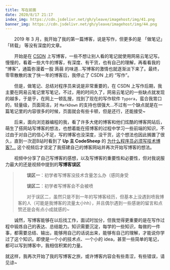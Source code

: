 ```yaml
---
title: 写在前面
date: 2020/8/17 21:17
index_img: https://cdn.jsdelivr.net/gh/yleave/imagehost/img/41.png
banner_img: https://cdn.jsdelivr.net/gh/yleave/imagehost/img/44.png
---
```


&emsp;&emsp;2019 年 3 月，我开始了我的第一篇博客，说是写作，但更多的是 「做笔记」「转载」 等没有深度的文章。

&emsp;&emsp;开始是在 [CSDN](https://blog.csdn.net/qq_38701868) 上写博客，一些不想让别人看的笔记就使用网易云笔记写。慢慢的，看着一些大牛的博客，有深度、有干货，也有自己的理解，再看看我的 “博客”，通篇弥漫着一股 蒟蒻 的味道...写博客的激情也就逐渐淡下来了。最终，零零散散的发了快一年的博客后，我停止了 CSDN 上的 “写作”。

&emsp;&emsp;但是，做笔记、总结对程序员来说是非常重要的，在 CSDN 上写作后期，我主要在网易云笔记里写笔记，不过，用的时间久了，网易云笔记的一些缺点就发现的越多，于是乎，在网上一顿乱搜，找到了现在的写作软件 `Typora`，蛮合我胃口的，轻量级，页面简洁，对 `MarkDown` 的支持也很强大...不过有一个缺点就是在一篇笔记里的内容很多的时候，页面就会有些卡顿，但是还行，还能接受~


&emsp;&emsp;后来，面向浏览器编程的我，看了许多大佬的博客和他们炫酷的博客网站后，萌生了搭网站写博客的想法，也想着能在搭博客的过程中学习一些前端的知识，不过由于对自己的信心不足，写的博客也没深度，没干货，这个想法也因此搁置了很久，直到一次逛B站时看到了 **Up 主 CodeSheep**  的 [为什么程序员必须写技术博客?...](https://www.bilibili.com/video/BV1Px411d74c) 这个视频后才坚定了我搭建自己的博客网站并再次开始写博客的想法。

&emsp;&emsp;视频中分享了自己写博客的感想，以及写博客的重要性和必要性，但对我说服力最大的还是视频中提到的**写博客误区** 

> &emsp;&emsp;**误区一**：初学者写博客没技术含量怎么办（感同身受
>
> &emsp;&emsp;**误区二**：初学者写博客会不会被喷   
>
> ​&emsp;&emsp;对于误区二，虽然只是不到一年的写博客经历，但基本上没遇到喷我博客的人（可能是我博客的流量太小hh），并且偶尔遇到一些感谢的留言和点赞还是会有点小成就感的~




&emsp;&emsp;诚然，写博客能够在以后找工作，面试时加分，但我觉得更重要的是在写作过程中锻炼自己的表达、总结能力。知识需要沉淀，每学的一些知识，每做的一件事，都需要总结、输出，能够用自己的话说出来，能够有自己的理解，才能说你学过了这个知识。即使是一个小的技术点、一个小的 idea，甚至一些简单的笔记，都可以写到博客中，我相信积累的力量。



就这样，我再次开始了我的写博客之旅，或许博客内容会有些青涩，有些错误，请见谅~